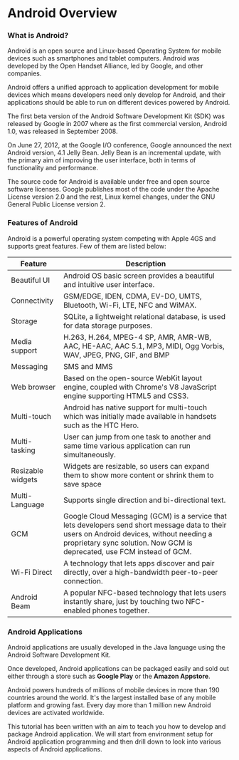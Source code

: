 # Android Overview

### What is Android?

Android is an open source and Linux-based Operating System for mobile devices such as smartphones and tablet computers. Android was developed by the Open Handset Alliance, led by Google, and other companies.

Android offers a unified approach to application development for mobile devices which means developers need only develop for Android, and their applications should be able to run on different devices powered by Android.

The first beta version of the Android Software Development Kit (SDK) was released by Google in 2007 where as the first commercial version, Android 1.0, was released in September 2008.

On June 27, 2012, at the Google I/O conference, Google announced the next Android version, 4.1 Jelly Bean. Jelly Bean is an incremental update, with the primary aim of improving the user interface, both in terms of functionality and performance.

The source code for Android is available under free and open source software licenses. Google publishes most of the code under the Apache License version 2.0 and the rest, Linux kernel changes, under the GNU General Public License version 2.

### Features of Android

Android is a powerful operating system competing with Apple 4GS and supports great features. Few of them are listed below:

Feature | Description
------- | -----------
Beautiful UI | Android OS basic screen provides a beautiful and intuitive user interface.
Connectivity | GSM/EDGE, IDEN, CDMA, EV-DO, UMTS, Bluetooth, Wi-Fi, LTE, NFC and WiMAX.
Storage | SQLite, a lightweight relational database, is used for data storage purposes.
Media support | H.263, H.264, MPEG-4 SP, AMR, AMR-WB, AAC, HE-AAC, AAC 5.1, MP3, MIDI, Ogg Vorbis, WAV, JPEG, PNG, GIF, and BMP
Messaging | SMS and MMS
Web browser | Based on the open-source WebKit layout engine, coupled with Chrome's V8 JavaScript engine supporting HTML5 and CSS3.
Multi-touch | Android has native support for multi-touch which was initially made available in handsets such as the HTC Hero.
Multi-tasking | User can jump from one task to another and same time various application can run simultaneously.
Resizable widgets | Widgets are resizable, so users can expand them to show more content or shrink them to save space
Multi-Language | Supports single direction and bi-directional text.
GCM | Google Cloud Messaging (GCM) is a service that lets developers send short message data to their users on Android devices, without needing a proprietary sync solution. Now GCM is deprecated, use FCM instead of GCM.
Wi-Fi Direct | A technology that lets apps discover and pair directly, over a high-bandwidth peer-to-peer connection.
Android Beam | A popular NFC-based technology that lets users instantly share, just by touching two NFC-enabled phones together.

### Android Applications

Android applications are usually developed in the Java language using the Android Software Development Kit.

Once developed, Android applications can be packaged easily and sold out either through a store such as **Google Play** or the **Amazon Appstore**.

Android powers hundreds of millions of mobile devices in more than 190 countries around the world. It's the largest installed base of any mobile platform and growing fast. Every day more than 1 million new Android devices are activated worldwide.

This tutorial has been written with an aim to teach you how to develop and package Android application. We will start from environment setup for Android application programming and then drill down to look into various aspects of Android applications.
